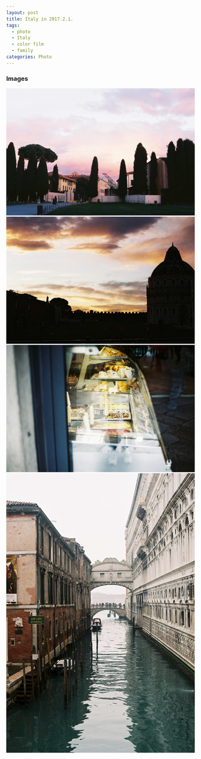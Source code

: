 ```yaml
---
layout: post
title: Italy in 2017.2.1.
tags: 
  - photo
  - Italy
  - color film
  - family
categories: Photo
---
```


### Images

![000010](https://github.com/hyeon313/hyeon313.github.io/blob/master/_images/2017/000010.JPG?raw=true)
![000011](https://github.com/hyeon313/hyeon313.github.io/blob/master/_images/2017/000011.JPG?raw=true)
![000020](https://github.com/hyeon313/hyeon313.github.io/blob/master/_images/2017/000020.JPG?raw=true)
![000034](https://github.com/hyeon313/hyeon313.github.io/blob/master/_images/2017/000034.JPG?raw=true)
